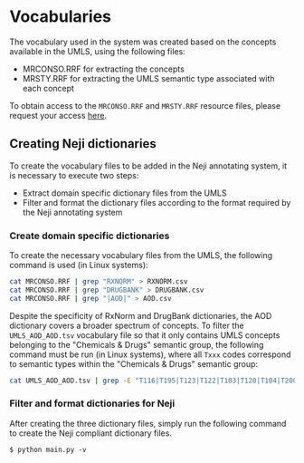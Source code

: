 # Vocabularies

The vocabulary used in the system was created based on the concepts available in the UMLS, using the following files:

- MRCONSO.RRF for extracting the concepts
- MRSTY.RRF for extracting the UMLS semantic type associated with each concept

To obtain access to the `MRCONSO.RRF` and `MRSTY.RRF` resource files, please request your access [here](https://www.nlm.nih.gov/research/umls/index.html).

## Creating Neji dictionaries

To create the vocabulary files to be added in the Neji annotating system, it is necessary to execute two steps:
- Extract domain specific dictionary files from the UMLS
- Filter and format the dictionary files according to the format required by the Neji annotating system

### Create domain specific dictionaries
To create the necessary vocabulary files from the UMLS, the following command is used (in Linux systems):
```sh
cat MRCONSO.RRF | grep "RXNORM" > RXNORM.csv
cat MRCONSO.RRF | grep "DRUGBANK" > DRUGBANK.csv
cat MRCONSO.RRF | grep "|AOD|" > AOD.csv
```

Despite the specificity of RxNorm and DrugBank dictionaries, the AOD dictionary covers a broader spectrum of concepts. To filter the `UMLS_AOD_AOD.tsv` vocabulary file so that it only contains UMLS concepts belonging to the "Chemicals & Drugs" semantic group, the following command must be run (in Linux systems), where all `Txxx` codes correspond to semantic types within the "Chemicals & Drugs" semantic group:
```sh
cat UMLS_AOD_AOD.tsv | grep -E "T116|T195|T123|T122|T103|T120|T104|T200|T196|T126|T131|T125|T129|T130|T197|T114|T109|T121|T192|T127" > UMLS_AOD_AOD_filtered.tsv
```

### Filter and format dictionaries for Neji

After creating the three dictionary files, simply run the following command to create the Neji compliant dictionary files.

    $ python main.py -v
  
